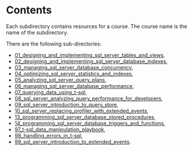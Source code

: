 # Contents

Each subdirectory contains resources for a course. The course name is the name of the subdirectory.

There are the following sub-directories:

- [01_designing_and_implementing_sql_server_tables_and_views](01_designing_and_implementing_sql_server_tables_and_views/),
- [02_designing_and_implementing_sql_server_database_indexes](02_designing_and_implementing_sql_server_database_indexes/),
- [03_managing_sql_server_database_concurrency](03_managing_sql_server_database_concurrency/),
- [04_optimizing_sql_server_statistics_and_indexes](04_optimizing_sql_server_statistics_and_indexes/),
- [05_analyzing_sql_server_query_plans](05_analyzing_sql_server_query_plans/),
- [06_managing_sql_server_database_performance](06_managing_sql_server_database_performance/),
- [07_querying_data_using_t-sql](07_querying_data_using_t-sql),
- [08_sql_server_analyzing_query_performance_for_developers](08_sql_server_analyzing_query_performance_for_developers/),
- [09_sql_server_introduction_to_query_store](09_sql_server_introduction_to_query_store/),
- [10_sql_server_replacing_profiler_with_extended_events](10_sql_server_replacing_profiler_with_extended_events/),
- [13_programming_sql_server_database_stored_procedures](13_programming_sql_server_database_stored_procedures/),
- [14_programming_sql_server_database_triggers_and_functions](14_programming_sql_server_database_triggers_and_functions/),
- [97_t-sql_data_manipulation_playbook](97_t-sql_data_manipulation_playbook/),
- [98_handling_errors_in_t-sql](98_handling_errors_in_t-sql/),
- [99_sql_server_introduction_to_extended_events](99_sql_server_introduction_to_extended_events/).
